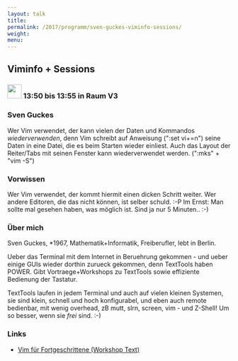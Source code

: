 ```yaml
---
layout: talk
title:
permalink: /2017/programm/sven-guckes-viminfo-sessions/
weight:
menu:
---
```

## Viminfo + Sessions 

### <img height = "32" src="../../../images/lightning.svg"> 13:50 bis 13:55 in Raum V3

### Sven Guckes

Wer Vim verwendet, der kann vielen der Daten und Kommandos *wiederverwenden*, denn Vim schreibt auf Anweisung (\":set vi+=n\") seine Daten in eine Datei, die es beim Starten wieder einliest. Auch das Layout der Reiter/Tabs mit seinen Fenster kann wiederverwendet werden. (\":mks\" + \"vim -S\")

### Vorwissen

Wer Vim verwendet, der kommt hiermit einen dicken Schritt weiter.  Wer andere Editoren, die das nicht können, ist selber schuld. :-P  Im Ernst:  Man sollte mal gesehen haben, was möglich ist. Sind ja nur 5 Minuten.. :-)

### Über mich

Sven Guckes, *1967,
Mathematik+Informatik,
Freiberufler,
lebt in Berlin.

Ueber das Terminal mit dem Internet in Beruehrung
gekommen - und ueber einige GUIs wieder dorthin
zurueck gekommen, denn TextTools haben POWER.
Gibt Vortraege+Workshops zu TextTools
sowie effiziente Bedienung der Tastatur.

TextTools laufen in jedem Terminal und auch auf vielen kleinen
Systemen, sie sind klein, schnell und hoch konfigurabel,
und eben auch remote bedienbar, mit wenig overhead,
zB mutt, slrn, screen, vim - und Z-Shell!
Um so besser, wenn sie *frei* sind. :-)

### Links

- <a href="https://www.guckes.net/talks/vim/vim_advanced.txt" target="_blank">Vim für Fortgeschrittene (Workshop Text)</a>
